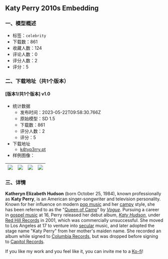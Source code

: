 ## Katy Perry 2010s Embedding
### 一、模型概述

- 标签：`celebrity`
- 下载数：861
- 收藏人数：124
- 评论人数：0
- 评分人数：2
- 评分：5

### 二、下载地址（共1个版本）

#### [版本1/共1个版本] v1.0

- 统计数据
  - 发布时间：2023-05-22T09:58:30.766Z
  - 原始模型：SD 1.5
  - 下载数：861
  - 评分人数：2
  - 评分：5
- 下载地址
  - [k4typ3rry.pt](https://civitai.com/api/download/models/77722)
- 样例图像：

| <img src="https://image.civitai.com/xG1nkqKTMzGDvpLrqFT7WA/dbb7ef6c-37f9-45a2-84f0-6cf32d79f1d7/width=450/871238.jpeg" /> | <img src="https://image.civitai.com/xG1nkqKTMzGDvpLrqFT7WA/e2a5bba6-e34e-4250-a0a2-1ec26f5e32c4/width=450/871290.jpeg" /> | <img src="https://image.civitai.com/xG1nkqKTMzGDvpLrqFT7WA/b465f3f3-31b2-4c06-93d7-3cd131b79556/width=450/871350.jpeg" /> | <img src="https://image.civitai.com/xG1nkqKTMzGDvpLrqFT7WA/b1672dcc-a7d6-49f7-b780-d1db93ab6610/width=450/871240.jpeg" /> |
| ---- | ---- | ---- | ---- |


### 三、详情
<p><strong>Katheryn Elizabeth Hudson</strong> (born October 25, 1984), known professionally as <strong>Katy Perry</strong>, is an American singer-songwriter and television personality. Known for her influence on modern <a target="_blank" rel="ugc" href="https://en.wikipedia.org/wiki/Pop_music">pop music</a> and her <a target="_blank" rel="ugc" href="https://en.wikipedia.org/wiki/Camp_(style)">campy</a> style, she has been referred to as the "<a target="_blank" rel="ugc" href="https://en.wikipedia.org/wiki/Honorific_nicknames_in_popular_music">Queen of Camp</a>" by <a target="_blank" rel="ugc" href="https://en.wikipedia.org/wiki/Vogue_(magazine)"><em>Vogue</em></a>. Pursuing a career in <a target="_blank" rel="ugc" href="https://en.wikipedia.org/wiki/Gospel_music">gospel music</a> at 16, Perry released her debut album, <a target="_blank" rel="ugc" href="https://en.wikipedia.org/wiki/Katy_Hudson_(album)"><em>Katy Hudson</em></a>, under <a target="_blank" rel="ugc" href="https://en.wikipedia.org/wiki/Pamplin_Music">Red Hill Records</a> in 2001, which was commercially unsuccessful. She moved to Los Angeles at 17 to venture into <a target="_blank" rel="ugc" href="https://en.wikipedia.org/wiki/Secularity">secular</a> music, and later adopted the stage name "Katy Perry" from her mother's maiden name. She recorded an album while signed to <a target="_blank" rel="ugc" href="https://en.wikipedia.org/wiki/Columbia_Records">Columbia Records</a>, but was dropped before signing to <a target="_blank" rel="ugc" href="https://en.wikipedia.org/wiki/Capitol_Records">Capitol Records</a>.</p><p></p><p>If you like my work and you feel like it, you can invite me to a <a rel="ugc" href="https://ko-fi.com/sstylerdurden">Ko-fi</a>!</p>